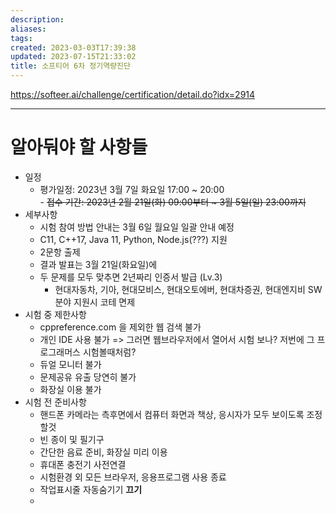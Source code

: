 ```yaml
---
description:
aliases: 
tags: 
created: 2023-03-03T17:39:38
updated: 2023-07-15T21:33:02
title: 소프티어 6차 정기역량진단
---
```

https://softeer.ai/challenge/certification/detail.do?idx=2914

___

# 알아둬야 할 사항들

- 일정 
	- 평가일정: 2023년 3월 7일 화요일 17:00 ~ 20:00  
	- ~~접수 기간: 2023년 2월 21일(화) 09:00부터 ~ 3월 5일(일) 23:00까지~~
- 세부사항
	- 시험 참여 방법 안내는 3월 6일 월요일 일괄 안내 예정 
	- C11, C++17, Java 11, Python, Node.js(???) 지원
	- 2문항 출제
	- 결과 발표는 3월 21일(화요일)에
	- 두 문제를 모두 맞추면 2년짜리 인증서 발급 (Lv.3)
		- 현대자동차, 기아, 현대모비스, 현대오토에버, 현대차증권, 현대엔지비 SW 분야 지원시 코테 면제
- 시험 중 제한사항
	- cppreference.com 을 제외한 웹 검색 불가
	- 개인 IDE 사용 불가 => 그러면 웹브라우저에서 열어서 시험 보나? 저번에 그 프로그래머스 시험볼때처럼?
	- 듀얼 모니터 불가
	- 문제공유 유출 당연히 불가
	- 화장실 이용 불가
- 시험 전 준비사항
	- 핸드폰 카메라는 측후면에서 컴퓨터 화면과 책상, 응시자가 모두 보이도록 조정할것
	- 빈 종이 및 필기구
	- 간단한 음료 준비, 화장실 미리 이용
	- 휴대폰 충전기 사전연결
	- 시험환경 외 모든 브라우저, 응용프로그램 사용 종료
	- 작업표시줄 자동숨기기 **끄기**
	- 

